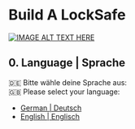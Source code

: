 # Build A LockSafe

[![IMAGE ALT TEXT HERE](https://img.youtube.com/vi/qO5272fCVCc/0.jpg)](https://www.youtube.com/watch?v=qO5272fCVCc)

## 0. Language | Sprache
🇩🇪 Bitte wähle deine Sprache aus:<br>
🇬🇧 Please select your language:
- [German | Deutsch](german.pdf)
- [English | Englisch](english.md)
